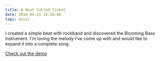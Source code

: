 ```yaml
---
title: A Beat Called Ticket
date: 2018-04-21 14:26:08
tags: music
---
```


I created a simple beat with rockband and discovered the Blooming Bass instrument. I'm loving the melody I've come up with and would like to expand it into a complete song. 

[Check out the demo](/audio/blooming-bass-demo.mp3)



